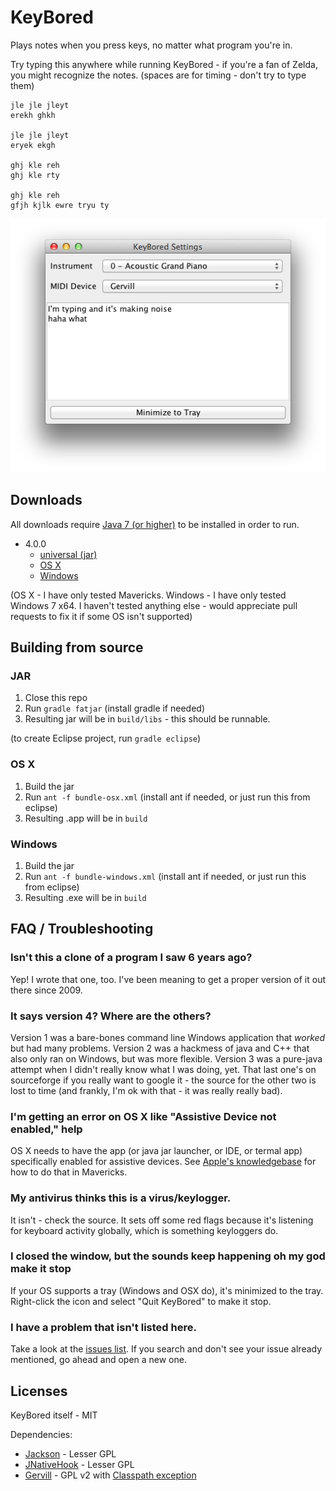 # KeyBored
Plays notes when you press keys, no matter what program you're in.

Try typing this anywhere while running KeyBored - if you're a fan of Zelda, you might recognize the notes. (spaces are for timing - don't try to type them)

```
jle jle jleyt
erekh ghkh

jle jle jleyt
eryek ekgh

ghj kle reh
ghj kle rty

ghj kle reh
gfjh kjlk ewre tryu ty
```

![screenshot](./screenshot.png?raw=true)

## Downloads

All downloads require [Java 7 (or higher)](https://www.java.com/en/download/) to be installed in order to run.

* 4.0.0
    * [universal (jar)](https://github.com/forana/KeyBored/releases/download/4.0.0/KeyBored-4.0.0.jar)
    * [OS X](https://github.com/forana/KeyBored/releases/download/4.0.0/KeyBored-4.0.0-OSX.zip)
    * [Windows](https://github.com/forana/KeyBored/releases/download/4.0.0/KeyBored-4.0.0-Windows.zip)

(OS X - I have only tested Mavericks. Windows - I have only tested Windows 7 x64. I haven't tested anything else - would appreciate pull requests to fix it if some OS isn't supported)

## Building from source

### JAR

1. Close this repo
2. Run `gradle fatjar` (install gradle if needed)
3. Resulting jar will be in `build/libs` - this should be runnable.

(to create Eclipse project, run `gradle eclipse`)

### OS X

1. Build the jar
2. Run `ant -f bundle-osx.xml` (install ant if needed, or just run this from eclipse)
3. Resulting .app will be in `build`

### Windows

1. Build the jar
2. Run `ant -f bundle-windows.xml` (install ant if needed, or just run this from eclipse)
3. Resulting .exe will be in `build`

## FAQ / Troubleshooting
### Isn't this a clone of a program I saw 6 years ago?
Yep! I wrote that one, too. I've been meaning to get a proper version of it out there since 2009.

### It says version 4? Where are the others?
Version 1 was a bare-bones command line Windows application that _worked_ but had many problems. Version 2 was a hackmess of java and C++ that also only ran on Windows, but was more flexible. Version 3 was a pure-java attempt when I didn't really know what I was doing, yet. That last one's on sourceforge if you really want to google it - the source for the other two is lost to time (and frankly, I'm ok with that - it was really really bad).

### I'm getting an error on OS X like "Assistive Device not enabled," help
OS X needs to have the app (or java jar launcher, or IDE, or termal app) specifically enabled for assistive devices. See [Apple's knowledgebase](http://support.apple.com/kb/HT6026) for how to do that in Mavericks.

### My antivirus thinks this is a virus/keylogger.
It isn't - check the source. It sets off some red flags because it's listening for keyboard activity globally, which is something keyloggers do.

### I closed the window, but the sounds keep happening oh my god make it stop
If your OS supports a tray (Windows and OSX do), it's minimized to the tray. Right-click the icon and select "Quit KeyBored" to make it stop.

### I have a problem that isn't listed here.
Take a look at the [issues list](https://github.com/forana/KeyBored/issues). If you search and don't see your issue already mentioned, go ahead and open a new one.

## Licenses
KeyBored itself - MIT

Dependencies:

* [Jackson](http://wiki.fasterxml.com/JacksonDownload) - Lesser GPL
* [JNativeHook](https://github.com/kwhat/jnativehook) - Lesser GPL
* [Gervill](https://java.net/projects/gervill/pages/Home) - GPL v2 with [Classpath exception](http://www.gnu.org/software/classpath/license.html)
